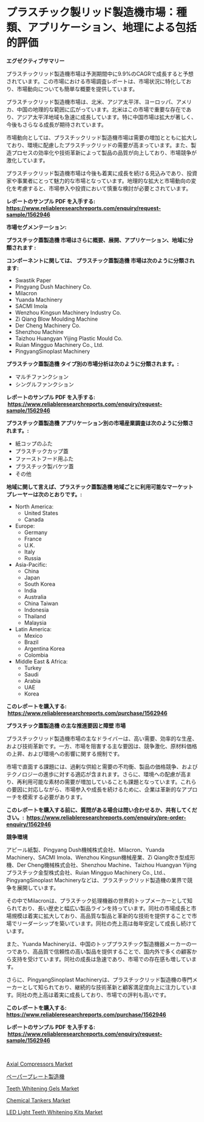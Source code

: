 <p><h1>プラスチック製リッド製造機市場：種類、アプリケーション、地理による包括的評価</h1></p><p><strong>エグゼクティブサマリー</strong></p>
<p><p>プラスチックリッド製造機市場は予測期間中に9.9%のCAGRで成長すると予想されています。この市場における市場調査レポートは、市場状況に特化しており、市場動向についても簡単な概要を提供しています。</p><p>プラスチックリッド製造機市場は、北米、アジア太平洋、ヨーロッパ、アメリカ、中国の地理的な範囲に広がっています。北米はこの市場で重要な存在であり、アジア太平洋地域も急速に成長しています。特に中国市場は拡大が著しく、今後もさらなる成長が期待されています。</p><p>市場動向としては、プラスチックリッド製造機市場は需要の増加とともに拡大しており、環境に配慮したプラスチックリッドの需要が高まっています。また、製造プロセスの効率化や技術革新によって製品の品質が向上しており、市場競争が激化しています。</p><p>プラスチックリッド製造機市場は今後も着実に成長を続ける見込みであり、投資家や事業者にとって魅力的な市場となっています。地理的な拡大と市場動向の変化を考慮すると、市場参入や投資において慎重な検討が必要とされています。</p></p>
<p><strong>レポートのサンプル PDF を入手する: <a href="https://www.reliableresearchreports.com/enquiry/request-sample/1562946">https://www.reliableresearchreports.com/enquiry/request-sample/1562946</a></strong></p>
<p><strong>市場セグメンテーション:</strong></p>
<p><strong> プラスチック蓋製造機 市場はさらに概要、展開、アプリケーション、地域に分類されます :</strong></p>
<p><strong>コンポーネントに関しては、 プラスチック蓋製造機 市場は次のように分類されます: &nbsp;</strong></p>
<p><ul><li>Swastik Paper</li><li>Pingyang Dush Machinery Co.</li><li>Milacron</li><li>Yuanda Machinery</li><li>SACMI Imola</li><li>Wenzhou Kingsun Machinery Industry Co.</li><li>Zi Qiang Blow Moulding Machine</li><li>Der Cheng Machinery Co.</li><li>Shenzhou Machine</li><li>Taizhou Huangyan Yijing Plastic Mould Co.</li><li>Ruian Mingguo Machinery Co., Ltd.</li><li>PingyangSinoplast Machinery</li></ul></p>
<p><strong> プラスチック蓋製造機 タイプ別の市場分析は次のように分類されます。:</strong></p>
<p><ul><li>マルチファンクション</li><li>シングルファンクション</li></ul></p>
<p><strong>レポートのサンプル PDF を入手する: &nbsp;<a href="https://www.reliableresearchreports.com/enquiry/request-sample/1562946">https://www.reliableresearchreports.com/enquiry/request-sample/1562946</a></strong></p>
<p><strong> プラスチック蓋製造機 アプリケーション別の市場産業調査は次のように分類されます。:</strong></p>
<p><ul><li>紙コップのふた</li><li>プラスチックカップ蓋</li><li>ファーストフード用ふた</li><li>プラスチック製バケツ蓋</li><li>その他</li></ul></p>
<p><strong>地域に関して言えば、プラスチック蓋製造機 地域ごとに利用可能なマーケットプレーヤーは次のとおりです。:</strong></p>
<p><ul>
    <li>
        North America:
        <ul>
            <li>United States</li>
            <li>Canada</li>
        </ul>
    </li>
    <li>
        Europe:
        <ul>
            <li>Germany</li>
            <li>France</li>
            <li>U.K.</li>
            <li>Italy</li>
            <li>Russia</li>
        </ul>
    </li>
    <li>
        Asia-Pacific:
        <ul>
            <li>China</li>
            <li>Japan</li>
            <li>South Korea</li>
            <li>India</li>
            <li>Australia</li>
            <li>China Taiwan</li>
            <li>Indonesia</li>
            <li>Thailand</li>
            <li>Malaysia</li>
        </ul>
    </li>
    <li>
        Latin America:
        <ul>
            <li>Mexico</li>
            <li>Brazil</li>
            <li>Argentina Korea</li>
            <li>Colombia</li>
        </ul>
    </li>
    <li>
        Middle East & Africa:
        <ul>
            <li>Turkey</li>
            <li>Saudi</li>
            <li>Arabia</li>
            <li>UAE</li>
            <li>Korea</li>
        </ul>
    </li>
    </ul></p>
<p><strong>このレポートを購入する: &nbsp;<a href="https://www.reliableresearchreports.com/purchase/1562946">https://www.reliableresearchreports.com/purchase/1562946</a></strong></p>
<p><strong>プラスチック蓋製造機 の主な推進要因と障壁 市場</strong></p>
<p><p>プラスチックリッド製造機市場の主なドライバーは、高い需要、効率的な生産、および技術革新です。一方、市場を阻害する主な要因は、競争激化、原材料価格の上昇、および環境への影響に関する規制です。</p><p>市場で直面する課題には、過剰な供給と需要の不均衡、製品の価格競争、およびテクノロジーの進歩に対する適応が含まれます。さらに、環境への配慮が高まり、再利用可能な素材の需要が増加していることも課題となっています。これらの要因に対応しながら、市場参入や成長を続けるために、企業は革新的なアプローチを模索する必要があります。</p></p>
<p><strong>このレポートを購入する前に、質問がある場合は問い合わせるか、共有してください。:&nbsp; <a href="https://www.reliableresearchreports.com/enquiry/pre-order-enquiry/1562946">https://www.reliableresearchreports.com/enquiry/pre-order-enquiry/1562946</a></strong></p>
<p><strong>競争環境</strong></p>
<p><p>アピール紙製、Pingyang Dush機械株式会社、Milacron、Yuanda Machinery、SACMI Imola、Wenzhou Kingsun機械産業、Zi Qiang吹き型成形機、Der Cheng機械株式会社、Shenzhou Machine、Taizhou Huangyan Yijingプラスチック金型株式会社、Ruian Mingguo Machinery Co., Ltd.、PingyangSinoplast Machineryなどは、プラスチックリッド製造機の業界で競争を展開しています。</p><p>その中でMilacronは、プラスチック処理機器の世界的トップメーカーとして知られており、長い歴史と幅広い製品ラインを持っています。同社の市場成長と市場規模は着実に拡大しており、高品質な製品と革新的な技術を提供することで市場でリーダーシップを築いています。同社の売上高は毎年安定して成長し続けています。</p><p>また、Yuanda Machineryは、中国のトッププラスチック製造機器メーカーの一つであり、高品質で信頼性の高い製品を提供することで、国内外で多くの顧客から支持を受けています。同社の成長は急速であり、市場での存在感も増しています。</p><p>さらに、PingyangSinoplast Machineryは、プラスチックリッド製造機の専門メーカーとして知られており、継続的な技術革新と顧客満足度向上に注力しています。同社の売上高は着実に成長しており、市場での評判も高いです。</p></p>
<p><strong>このレポートを購入する: &nbsp; <a href="https://www.reliableresearchreports.com/purchase/1562946">https://www.reliableresearchreports.com/purchase/1562946</a></strong></p>
<p><strong>レポートのサンプル PDF を入手する: &nbsp;<a href="https://www.reliableresearchreports.com/enquiry/request-sample/1562946">https://www.reliableresearchreports.com/enquiry/request-sample/1562946</a></strong><strong></strong></p>
<p>&nbsp;</p>
<p><p><a href="https://view.publitas.com/reportprime-1/axial-compressors-market-size-and-growth-market-segmentation-regional-and-country-breakdowns-and-market-trends-for-period-from-2024-2031/">Axial Compressors Market</a></p><p><a href="https://github.com/cnnriuez22368/Market-Research-Report-List-1/blob/main/80078955069.md">ペーパープレート製造機</a></p><p><a href="https://github.com/RickHolmes3/Market-Research-Report-List-4/blob/main/teeth-whitening-gels-market.md">Teeth Whitening Gels Market</a></p><p><a href="https://boundless-drawbridge-702.notion.site/Chemical-Tankers-Market-Size-and-Examines-its-Market-Scope-with-a-Primary-Focus-on-Growth-Opportun-5bc3f3ebc1e446439b7c67903cdba8e1">Chemical Tankers Market</a></p><p><a href="https://github.com/Krish2023na/Market-Research-Report-List-3/blob/main/led-light-teeth-whitening-kits-market.md">LED Light Teeth Whitening Kits Market</a></p></p>